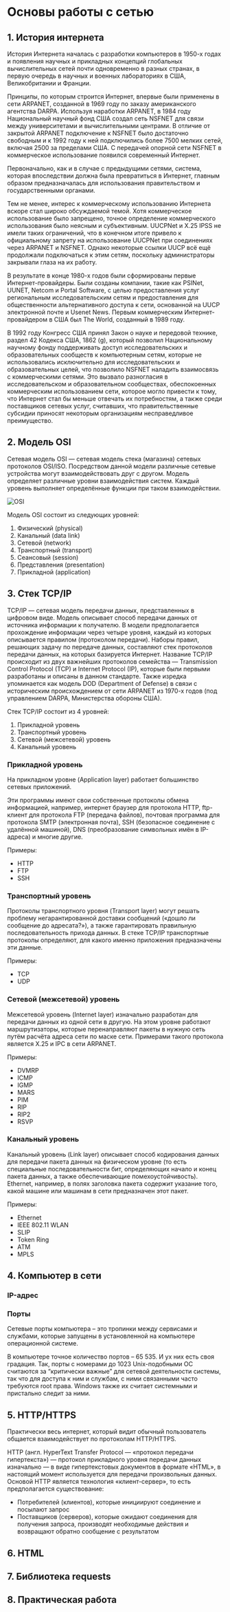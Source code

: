 # Основы работы с сетью

## 1. История интернета

История Интернета началась с разработки компьютеров в 1950-х годах и появления научных и прикладных
концепций глобальных вычислительных сетей почти одновременно в разных странах, в первую очередь в
научных и военных лабораториях в США, Великобритании и Франции.

Принципы, по которым строится Интернет, впервые были применены в сети ARPANET, созданной в 1969 году
по заказу американского агентства DARPA. Используя наработки ARPANET, в 1984 году Национальный
научный фонд США создал сеть NSFNET для связи между университетами и вычислительными центрами. В
отличие от закрытой ARPANET подключение к NSFNET было достаточно свободным и к 1992 году к ней
подключились более 7500 мелких сетей, включая 2500 за пределами США. С передачей опорной сети NSFNET
в коммерческое использование появился современный Интернет.

Первоначально, как и в случае с предыдущими сетями, система, которая впоследствии должна была
превратиться в Интернет, главным образом предназначалась для использования правительством и
государственными органами.

Тем не менее, интерес к коммерческому использованию Интернета вскоре стал широко обсуждаемой темой.
Хотя коммерческое использование было запрещено, точное определение коммерческого использования было
неясным и субъективным. UUCPNet и X.25 IPSS не имели таких ограничений, что в конечном итоге привело
к официальному запрету на использование UUCPNet при соединениях через ARPANET и NSFNET. Однако
некоторые ссылки UUCP всё ещё продолжали подключаться к этим сетям, поскольку администраторы
закрывали глаза на их работу.

В результате в конце 1980-х годов были сформированы первые Интернет-провайдеры. Были созданы
компании, такие как PSINet, UUNET, Netcom и Portal Software, с целью предоставления услуг
региональным исследовательским сетям и предоставления для общественности альтернативного доступа к
сети, основанной на UUCP электронной почте и Usenet News. Первым коммерческим Интернет-провайдером в
США был The World, созданный в 1989 году.

В 1992 году Конгресс США принял Закон о науке и передовой технике, раздел 42 Кодекса США, 1862 (g),
который позволил Национальному научному фонду поддерживать доступ исследовательских и
образовательных сообществ к компьютерным сетям, которые не использовались исключительно для
исследовательских и образовательных целей, что позволило NSFNET наладить взаимосвязь с коммерческими
сетями. Это вызвало разногласия в исследовательском и образовательном сообществах, обеспокоенных
коммерческим использованием сети, которое могло привести к тому, что Интернет стал бы меньше
отвечать их потребностям, а также среди поставщиков сетевых услуг, считавших, что правительственные
субсидии приносят некоторым организациям несправедливое преимущество.

## 2. Модель OSI

Сетевая модель OSI — сетевая модель стека (магазина) сетевых протоколов OSI/ISO. Посредством данной
модели различные сетевые устройства могут взаимодействовать друг с другом. Модель определяет
различные уровни взаимодействия систем. Каждый уровень выполняет определённые функции при таком
взаимодействии.

![OSI](images/osi.png)

Модель OSI состоит из следующих уровней:

1. Физический (physical)
2. Канальный (data link)
3. Сетевой (network)
4. Транспортный (transport)
5. Сеансовый (session)
6. Представления (presentation)
7. Прикладной (application)

## 3. Стек TCP/IP

TCP/IP — сетевая модель передачи данных, представленных в цифровом виде. Модель описывает способ
передачи данных от источника информации к получателю. В модели предполагается прохождение
информации через четыре уровня, каждый из которых описывается правилом (протоколом передачи). Наборы
правил, решающих задачу по передаче данных, составляют стек протоколов передачи данных, на которых
базируется Интернет. Название TCP/IP происходит из двух важнейших протоколов семейства —
Transmission Control Protocol (TCP) и Internet Protocol (IP), которые были первыми разработаны и
описаны в данном стандарте. Также изредка упоминается как модель DOD (Department of Defense) в связи
с историческим происхождением от сети ARPANET из 1970-х годов (под управлением DARPA, Министерства
обороны США).

Стек TCP/IP состоит из 4 уровней:

1. Прикладной уровень
2. Транспортный уровень
3. Сетевой (межсетевой) уровень
4. Канальный уровень

### Прикладной уровень

На прикладном уровне (Application layer) работает большинство сетевых приложений.

Эти программы имеют свои собственные протоколы обмена информацией, например, интернет браузер для
протокола HTTP, ftp-клиент для протокола FTP (передача файлов), почтовая программа для протокола
SMTP (электронная почта), SSH (безопасное соединение с удалённой машиной), DNS (преобразование
символьных имён в IP-адреса) и многие другие.

Примеры:

* HTTP
* FTP
* SSH

### Транспортный уровень

Протоколы транспортного уровня (Transport layer) могут решать проблему негарантированной доставки
сообщений («дошло ли сообщение до адресата?»), а также гарантировать правильную последовательность
прихода данных. В стеке TCP/IP транспортные протоколы определяют, для какого именно приложения
предназначены эти данные.

Примеры:

* TCP
* UDP

### Сетевой (межсетевой) уровень

Межсетевой уровень (Internet layer) изначально разработан для передачи данных из одной сети в
другую. На этом уровне работают маршрутизаторы, которые перенаправляют пакеты в нужную сеть путём
расчёта адреса сети по маске сети. Примерами такого протокола является X.25 и IPC в сети ARPANET.

Примеры:

* DVMRP
* ICMP
* IGMP
* MARS
* PIM
* RIP
* RIP2
* RSVP

### Канальный уровень

Канальный уровень (Link layer) описывает способ кодирования данных для передачи пакета данных на
физическом уровне (то есть специальные последовательности бит, определяющих начало и конец пакета
данных, а также обеспечивающие помехоустойчивость). Ethernet, например, в полях заголовка пакета
содержит указание того, какой машине или машинам в сети предназначен этот пакет.

Примеры:

* Ethernet
* IEEE 802.11 WLAN
* SLIP
* Token Ring
* ATM
* MPLS

## 4. Компьютер в сети

### IP-адрес

### Порты

Сетевые порты компьютера – это тропинки между сервисами и службами, которые запущены в установленной
на компьютере операционной системе.

В компьютере точное количество портов – 65 535. И ух них есть своя градация. Так, порты с номерами
до 1023 Unix-подобными ОС считаются за “критически важные” для сетевой деятельности системы, так что
для доступа к ним и службам, с ними связанными часто требуются root права. Windows также их считает
системными и пристально следит за ними.

## 5. HTTP/HTTPS

Практически весь интернет, который видит обычный пользователь общается взаимодействует по протоколам
HTTP/HTTPS.

HTTP (англ. HyperText Transfer Protocol — «протокол передачи гипертекста») — протокол прикладного
уровня передачи данных изначально — в виде гипертекстовых документов в формате «HTML», в настоящий
момент используется для передачи произвольных данных. Основой HTTP является технология
«клиент-сервер», то есть предполагается существование:

* Потребителей (клиентов), которые инициируют соединение и посылают запрос
* Поставщиков (серверов), которые ожидают соединения для получения запроса, производят необходимые
действия и возвращают обратно сообщение с результатом

## 6. HTML

## 7. Библиотека requests

## 8. Практическая работа
